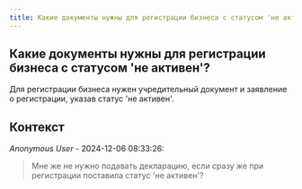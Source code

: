 ```yaml
---
title: Какие документы нужны для регистрации бизнеса с статусом 'не активен'?
---
```


## Какие документы нужны для регистрации бизнеса с статусом 'не активен'?

Для регистрации бизнеса нужен учредительный документ и заявление о регистрации, указав статус 'не активен'.

## Контекст

_Anonymous User_ - 2024-12-06 08:33:26:

> Мне же не нужно подавать декларацию, если сразу же при регистрации поставила статус 'не активен'?
